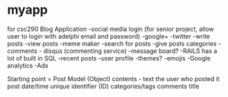 # myapp
for csc290
Blog Application
-social media login (for senior project, allow user to login with adelphi email and password)
-google+
-twitter
-write posts
-view posts
-meme maker
-search for posts
-give posts categories
-comments - disqus (commenting service)
-message board?
-RAILS has a lot of built in SQL
-recent posts
-user profile
-themes?
-emojis
-Google analytics
-Ads

Starting point = Post Model (Object)
contents - text
the user who posted it
post date/time
unique identifier (ID)
categories/tags
comments
title
